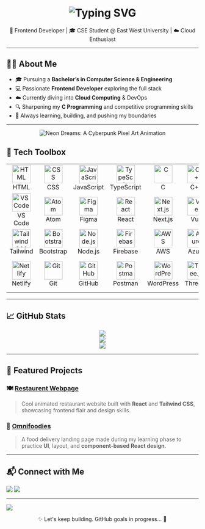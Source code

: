 <!-- Animated Header -->
<h1 align="center">
  <img src="https://readme-typing-svg.demolab.com?font=Fira+Code&weight=500&size=26&pause=1000&color=00FFAA&center=true&vCenter=true&width=435&lines=Hi+I'm+Taskin+Billah+Tamim!;Frontend+Developer+%7C+CSE+Student+%7C+Tech+Lover;Always+learning+%F0%9F%92%AA+Always+building!+%F0%9F%9A%80" alt="Typing SVG" />
</h1>

<p align="center">
  🚀 Frontend Developer | 🎓 CSE Student @ East West University | ☁️ Cloud Enthusiast
</p>

---

## 🧑‍💻 About Me

- 🎓 Pursuing a **Bachelor’s in Computer Science & Engineering**
- 💻 Passionate **Frontend Developer** exploring the full stack
- ☁️ Currently diving into **Cloud Computing** & DevOps
- 🔍 Sharpening my **C Programming** and competitive programming skills
- 🌱 Always learning, building, and pushing my boundaries

---
<div align="center">
  <img 
    src="https://i.pinimg.com/originals/2f/65/10/2f6510f0ec50a4f6f7bbd63e3c1f0e9a.gif" 
    alt="Neon Dreams: A Cyberpunk Pixel Art Animation" 
    style="max-width: 100%; height: auto;" 
  />
</div>


<!-- Skill Icons -->
## 🧰 Tech Toolbox

<table align="center">
  <tr>
    <td align="center" width="96">
      <img src="https://skillicons.dev/icons?i=html" width="48" height="48" alt="HTML" /><br>HTML
    </td>
    <td align="center" width="96">
      <img src="https://skillicons.dev/icons?i=css" width="48" height="48" alt="CSS" /><br>CSS
    </td>
    <td align="center" width="96">
      <img src="https://skillicons.dev/icons?i=js" width="48" height="48" alt="JavaScript" /><br>JavaScript
    </td>
    <td align="center" width="96">
      <img src="https://skillicons.dev/icons?i=ts" width="48" height="48" alt="TypeScript" /><br>TypeScript
    </td>
    <td align="center" width="96">
      <img src="https://skillicons.dev/icons?i=c" width="48" height="48" alt="C" /><br>C
    </td>
    <td align="center" width="96">
      <img src="https://skillicons.dev/icons?i=cpp" width="48" height="48" alt="C++" /><br>C++
    </td>
    <td align="center" width="96">
      <img src="https://skillicons.dev/icons?i=python" width="48" height="48" alt="Python" /><br>Python
    </td>
  </tr>
  <tr>
    <td align="center" width="96">
      <img src="https://skillicons.dev/icons?i=vscode" width="48" height="48" alt="VSCode" /><br>VS Code
    </td>
    <td align="center" width="96">
      <img src="https://skillicons.dev/icons?i=atom" width="48" height="48" alt="Atom" /><br>Atom
    </td>
    <td align="center" width="96">
      <img src="https://skillicons.dev/icons?i=figma" width="48" height="48" alt="Figma" /><br>Figma
    </td>
    <td align="center" width="96">
      <img src="https://skillicons.dev/icons?i=react" width="48" height="48" alt="React" /><br>React
    </td>
    <td align="center" width="96">
      <img src="https://skillicons.dev/icons?i=nextjs" width="48" height="48" alt="Next.js" /><br>Next.js
    </td>
    <td align="center" width="96">
      <img src="https://skillicons.dev/icons?i=vue" width="48" height="48" alt="Vue" /><br>Vue
    </td>
    <td align="center" width="96">
      <img src="https://skillicons.dev/icons?i=angular" width="48" height="48" alt="Angular" /><br>Angular
    </td>
  </tr>
  <tr>
    <td align="center" width="96">
      <img src="https://skillicons.dev/icons?i=tailwind" width="48" height="48" alt="Tailwind CSS" /><br>Tailwind
    </td>
    <td align="center" width="96">
      <img src="https://skillicons.dev/icons?i=bootstrap" width="48" height="48" alt="Bootstrap" /><br>Bootstrap
    </td>
    <td align="center" width="96">
      <img src="https://skillicons.dev/icons?i=nodejs" width="48" height="48" alt="Node.js" /><br>Node.js
    </td>
    <td align="center" width="96">
      <img src="https://skillicons.dev/icons?i=firebase" width="48" height="48" alt="Firebase" /><br>Firebase
    </td>
    <td align="center" width="96">
      <img src="https://skillicons.dev/icons?i=aws" width="48" height="48" alt="AWS" /><br>AWS
    </td>
    <td align="center" width="96">
      <img src="https://skillicons.dev/icons?i=azure" width="48" height="48" alt="Azure" /><br>Azure
    </td>
    <td align="center" width="96">
      <img src="https://skillicons.dev/icons?i=vercel" width="48" height="48" alt="Vercel" /><br>Vercel
    </td>
  </tr>
  <tr>
    <td align="center" width="96">
      <img src="https://skillicons.dev/icons?i=netlify" width="48" height="48" alt="Netlify" /><br>Netlify
    </td>
    <td align="center" width="96">
      <img src="https://skillicons.dev/icons?i=git" width="48" height="48" alt="Git" /><br>Git
    </td>
    <td align="center" width="96">
      <img src="https://skillicons.dev/icons?i=github" width="48" height="48" alt="GitHub" /><br>GitHub
    </td>
    <td align="center" width="96">
      <img src="https://skillicons.dev/icons?i=postman" width="48" height="48" alt="Postman" /><br>Postman
    </td>
    <td align="center" width="96">
      <img src="https://skillicons.dev/icons?i=wordpress" width="48" height="48" alt="WordPress" /><br>WordPress
    </td>
    <td align="center" width="96">
      <img src="https://skillicons.dev/icons?i=threejs" width="48" height="48" alt="Three.js" /><br>Three.js
    </td>
    <td align="center" width="96">
      <img src="https://skillicons.dev/icons?i=gcp" width="48" height="48" alt="Google Cloud" /><br>Google Cloud
    </td>
  </tr>
</table>





---

<!-- GitHub Stats Section -->
## 📈 GitHub Stats

<div align="center">

  <img src="https://github-readme-stats.vercel.app/api?username=Taskintamim&theme=catppuccin_mocha&hide_border=true&include_all_commits=true&count_private=false" /><br/>
  <img src="https://nirzak-streak-stats.vercel.app/?user=Taskintamim&theme=catppuccin_mocha&hide_border=true" /><br/>
  <img src="https://github-readme-stats.vercel.app/api/top-langs/?username=Taskintamim&theme=catppuccin_mocha&hide_border=true&include_all_commits=true&count_private=false&layout=compact" />

</div>


---

<!-- Projects Section -->
## 🚀 Featured Projects

### 🍽️ [Restaurent Webpage](https://github.com/Taskintamim/restaurent--webpage)

> Cool animated restaurant website built with **React** and **Tailwind CSS**, showcasing frontend flair and design skills.

### 🍱 [Omnifoodies](https://github.com/Taskintamim/Omnifoodies)

> A food delivery landing page made during my learning phase to practice **UI**, layout, and **component-based React design**.

---

<!-- Connect Section -->
## 📬 Connect with Me

<p align="left">
  <a href="mailto:taskintamim2607@gmail.com"><img src="https://img.shields.io/badge/Gmail-D14836?style=for-the-badge&logo=gmail&logoColor=white"/></a>
  <a href="https://www.linkedin.com/in/taskin-tamim/"><img src="https://img.shields.io/badge/LinkedIn-0077B5?style=for-the-badge&logo=linkedin&logoColor=white"/></a>
</p>

---

<!-- Fancy Divider -->
<img src="https://capsule-render.vercel.app/api?type=waving&color=0:00c6ff,100:0072ff&height=120&section=footer"/>

<p align="center">
  ✨ Let's keep building. GitHub goals in progress... 🚀
</p>
